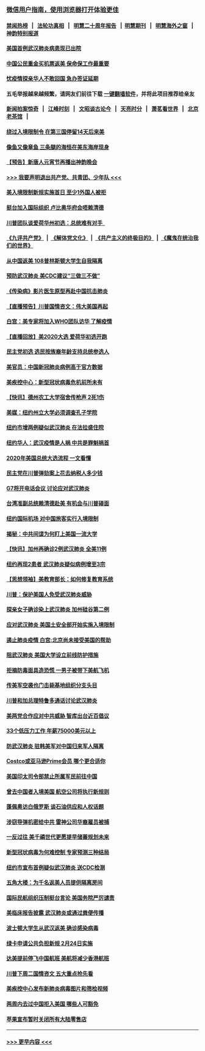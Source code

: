 ### [微信用户指南，使用浏览器打开体验更佳](https://github.com/gfw-breaker/banned-news1/blob/master/indexes/wechat-guide.md?t=0)
#### [禁闻热榜](热点新闻.md?t=0)  &nbsp;&nbsp;|&nbsp;&nbsp; [法轮功真相](https://github.com/gfw-breaker/truth/blob/master/README.md?t=0) &nbsp;&nbsp;|&nbsp;&nbsp; [明慧二十周年报告](https://github.com/gfw-breaker/mh-reports/blob/master/README.md?t=0) &nbsp;&nbsp;|&nbsp;&nbsp;[明慧期刊](https://github.com/gfw-breaker/mh-qikan) &nbsp;&nbsp;|&nbsp;&nbsp; [明慧海外之窗](https://github.com/gfw-breaker/mh-news/blob/master/README.md?t=0) &nbsp;&nbsp;|&nbsp;&nbsp; [神韵特别报道](https://github.com/gfw-breaker/mh-news/blob/master/shenyun.md?t=0)
#### [美国首例武汉肺炎病患现已出院](../pages/nsc412/n11842740.md?t=02041711) 
#### [中国公民重金买机票返美  保命保工作最重要](../pages/nsc412/n11843282.md?t=02041711) 
#### [忧疫情探亲华人不敢回国  急办签证延期](../pages/nsc412/n11843344.md?t=02041711) 
#### 五毛举报越来越频繁，请网友们前往下载 [一键翻墙软件](https://github.com/gfw-breaker/ssr-accounts)，并将此项目推荐给亲友
#### [新闻拍案惊奇](https://github.com/gfw-breaker/banned-news1/blob/master/pages/link4.md) &nbsp;&nbsp;|&nbsp;&nbsp; [江峰时刻](https://github.com/gfw-breaker/banned-news1/blob/master/pages/link4.md) &nbsp;&nbsp;|&nbsp;&nbsp; [文昭谈古论今](https://github.com/gfw-breaker/banned-news1/blob/master/pages/link4.md) &nbsp;&nbsp;|&nbsp;&nbsp; [天亮时分](https://github.com/gfw-breaker/banned-news1/blob/master/pages/link4.md) &nbsp;&nbsp;|&nbsp;&nbsp; [萧茗看世界](https://github.com/gfw-breaker/banned-news1/blob/master/pages/link4.md) &nbsp;&nbsp;|&nbsp;&nbsp; [北京老茶馆](https://github.com/gfw-breaker/banned-news1/blob/master/pages/link4.md) &nbsp;&nbsp;|&nbsp;&nbsp; 
#### [绕过入境限制令  在第三国停留14天后来美](../pages/nsc412/n11843341.md?t=02041711) 
#### [像鱼又像章鱼 三条腿的海怪在美东海岸现身](../pages/nsc412/n11843092.md?t=02041711) 
#### [【预告】新唐人元宵节再播出神韵晚会](../pages/nsc412/n11843192.md?t=02041711) 
#### [>>> 我要声明退出共产党、共青团、少年队 <<<](https://github.com/begood0513/goodnews/blob/master/quit/letter.md) 
#### [美入境限制新规实施首日 至少1外国人被拒](../pages/nsc412/n11843058.md?t=02041711) 
#### [挺台加入国际组织 卢比奥华府会唔赖清德](../pages/nsc412/n11843023.md?t=02041711) 
#### [川普团队谈爱荷华州初选：总统难有对手  ](../pages/nsc412/n11842867.md?t=02041711) 
#### [《九评共产党》](https://github.com/begood0513/9ping.md/blob/master/README.md) &nbsp;|&nbsp; [《解体党文化》](../../../../jtdwh.md/blob/master/README.md)  &nbsp;|&nbsp; [《共产主义的终极目的》](../../../../gczydzjmd.md/blob/master/README.md) &nbsp;|&nbsp; [《魔鬼在统治我们的世界》](../../../../mgztzwmdsj.md/blob/master/README.md) 
#### [从中国返美 108普林斯顿大学生自我隔离](../pages/nsc412/n11842714.md?t=02041711) 
#### [预防武汉肺炎 美CDC建议“三做三不做”](../pages/nsc412/n11842700.md?t=02041711) 
#### [《传染病》影片医生原型再赴中国抗击肺炎](../pages/nsc412/n11842626.md?t=02041711) 
#### [【直播预告】川普国情咨文：伟大美国再起](../pages/nsc412/n11842079.md?t=02041711) 
#### [白宫：美专家将加入WHO团队访华 了解疫情](../pages/nsc412/n11842198.md?t=02041711) 
#### [【直播回放】美2020大选 爱荷华初选开跑](../pages/nsc412/n11841820.md?t=02041711) 
#### [民主党初选 选民按族裔年龄支持总统参选人](../pages/nsc412/n11842239.md?t=02041711) 
#### [美官员：中国新冠肺炎病例高于官方数据](../pages/nsc412/n11842452.md?t=02041711) 
#### [美疾控中心：新型冠状病毒危机前所未有](../pages/nsc412/n11842406.md?t=02041711) 
#### [【快讯】德州农工大学宿舍传枪声 2死1伤](../pages/nsc412/n11842279.md?t=02041711) 
#### [美媒：纽约州立大学必须调查孔子学院](../pages/nsc412/n11840637.md?t=02041711) 
#### [纽约市增两例疑似武汉肺炎 在法拉盛住院](../pages/nsc412/n11840625.md?t=02041711) 
#### [纽约华人：武汉疫情是人祸 中共是罪魁祸首](../pages/nsc412/n11840631.md?t=02041711) 
#### [2020年美国总统大选流程 一文看懂](../pages/nsc412/n11842056.md?t=02041711) 
#### [民主党在川普弹劾案上花去纳税人多少钱](../pages/nsc412/n11841941.md?t=02041711) 
#### [G7将开电话会议 讨论应对武汉肺炎](../pages/nsc412/n11841658.md?t=02041711) 
#### [台湾准副总统赖清德赴美 有机会与川普碰面](../pages/nsc412/n11841332.md?t=02041711) 
#### [纽约国际机场  对中国旅客实行入境限制](../pages/nsc412/n11840619.md?t=02041711) 
#### [揭秘：中共间谍为何盯上美国一流大学](../pages/nsc412/n11840270.md?t=02041711) 
#### [【快讯】加州再确诊2例武汉肺炎 全美11例](../pages/nsc412/n11840339.md?t=02041711) 
#### [纽约再现2患者 武汉肺炎疑似病例增至3宗](../pages/nsc412/n11840010.md?t=02041711) 
#### [【思想领袖】美教育部长：如何修复教育系统](../pages/nsc412/n11690865.md?t=02041711) 
#### [川普：保护美国人免受武汉肺炎威胁](../pages/nsc412/n11839718.md?t=02041711) 
#### [探亲女子确诊染上武汉肺炎 加州硅谷第二例](../pages/nsc412/n11839784.md?t=02041711) 
#### [应对武汉肺炎 美国土安全部开始实施入境限制](../pages/nsc412/n11839729.md?t=02041711) 
#### [遏止肺炎疫情 白宫:北京尚未接受美国的帮助](../pages/nsc412/n11839660.md?t=02041711) 
#### [阻武汉肺炎 美国大学设立前线防护措施](../pages/nsc412/n11839479.md?t=02041711) 
#### [拒摘防毒面具造恐慌 一男子被带下美航飞机](../pages/nsc412/n11839455.md?t=02041711) 
#### [传美军空袭也门击毙基地组织分支头目](../pages/nsc412/n11839210.md?t=02041711) 
#### [川普和加总理特鲁多通话讨论武汉肺炎](../pages/nsc412/n11839128.md?t=02041711) 
#### [美两党合作应对中共威胁 智库出台近百倡议](../pages/nsc412/n11838437.md?t=02041711) 
#### [33个低压力工作 年薪75000美元以上](../pages/nsc412/n11834441.md?t=02041711) 
#### [防武汉肺炎 驻韩美军对中国归来军人隔离](../pages/nsc412/n11838970.md?t=02041711) 
#### [Costco或亚马逊Prime会员 哪个更合适你](../pages/nsc412/n11834459.md?t=02041711) 
#### [美国印太司令部禁止所属军民前往中国](../pages/nsc412/n11838418.md?t=02041711) 
#### [曾去中国者入境美国 航空公司将执行新规则](../pages/nsc412/n11838375.md?t=02041711) 
#### [蓬佩奥访白俄罗斯 谈石油供应和人权话题](../pages/nsc412/n11838242.md?t=02041711) 
#### [涉窃导弹机密给中共 雷神公司华裔雇员被捕](../pages/nsc412/n11838129.md?t=02041711) 
#### [一反过往 美千禧世代更愿提早储蓄规划未来](../pages/nsc412/n11837601.md?t=02041711) 
#### [新型冠状病毒为何难控制 专家预测三种结局](../pages/nsc412/n11838002.md?t=02041711) 
#### [纽约市宣布首例疑似武汉肺炎 送CDC检测](../pages/nsc412/n11837852.md?t=02041711) 
#### [五角大楼：为千名返美人员提供隔离房间](../pages/nsc412/n11837831.md?t=02041711) 
#### [国际民航组织压制挺台言论 美国务院严厉谴责](../pages/nsc412/n11837791.md?t=02041711) 
#### [美临床报告披露 武汉肺炎或通过粪便传播](../pages/nsc412/n11837626.md?t=02041711) 
#### [波士顿大学生从武汉返美 确诊感染病毒](../pages/nsc412/n11837580.md?t=02041711) 
#### [绿卡申请公共负担新规 2月24日实施](../pages/nsc412/n11836634.md?t=02041711) 
#### [达美提前停飞中国航班 美航将减少香港航班](../pages/nsc412/n11837649.md?t=02041711) 
#### [川普下周二国情咨文 五大重点抢先看](../pages/nsc412/n11837512.md?t=02041711) 
#### [美疾控中心发布新肺炎病毒图片和筛检视频](../pages/nsc412/n11837491.md?t=02041711) 
#### [两周内去过中国拒入美国 哪些人可豁免](../pages/nsc412/n11837400.md?t=02041711) 
#### [苹果宣布暂时关闭所有大陆零售店](../pages/nsc412/n11837097.md?t=02041711) 

----
#### [ >>> 更早内容 <<< ](../indexes/nsc412-earlier.md)
